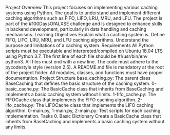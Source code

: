 Project Overview
This project focuses on implementing various caching systems using Python. The goal is to understand and implement different caching algorithms such as FIFO, LIFO, LRU, MRU, and LFU. The project is part of the #100DaysOfALXSE challenge and is designed to enhance skills in backend development, particularly in data handling and caching mechanisms.
Learning Objectives
Explain what a caching system is.
Define FIFO, LIFO, LRU, MRU, and LFU caching algorithms.
Understand the purpose and limitations of a caching system.
Requirements
All Python scripts must be executable and interpreted/compiled on Ubuntu 18.04 LTS using Python 3.7.
The first line of each file should be #!/usr/bin/env python3.
All files must end with a new line.
The code must adhere to the pycodestyle style (version 2.5).
A README.md file is mandatory at the root of the project folder.
All modules, classes, and functions must have proper documentation.
Project Structure
base_caching.py: The parent class BaseCaching that defines the basic structure of the caching system.
0-basic_cache.py: The BasicCache class that inherits from BaseCaching and implements a basic caching system without limits.
1-fifo_cache.py: The FIFOCache class that implements the FIFO caching algorithm.
2-lifo_cache.py: The LIFOCache class that implements the LIFO caching algorithm.
0-main.py, 1-main.py, 2-main.py: Test scripts for each caching implementation.
Tasks
0. Basic Dictionary
Create a BasicCache class that inherits from BaseCaching and implements a basic caching system without any limits.
